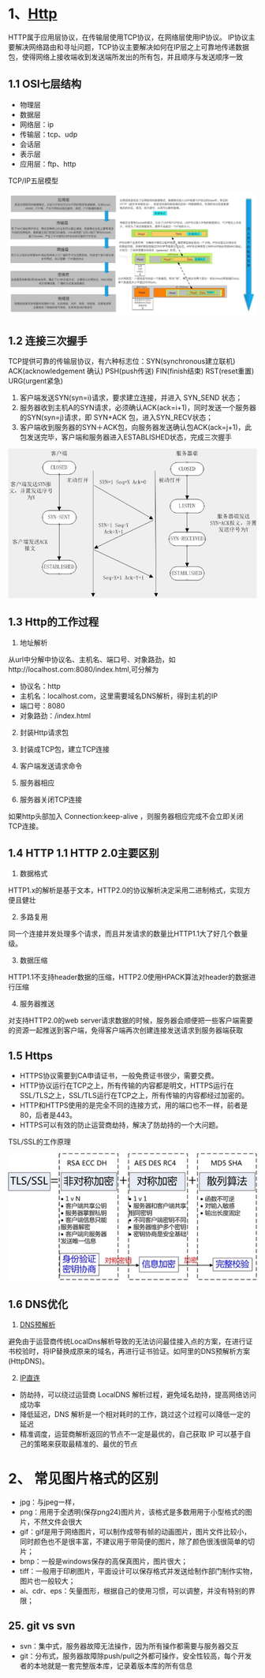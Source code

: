 # 1、[Http](https://mp.weixin.qq.com/s/GICbiyJpINrHZ41u_4zT-A)

HTTP属于应用层协议，在传输层使用TCP协议，在网络层使用IP协议。 IP协议主要解决网络路由和寻址问题，TCP协议主要解决如何在IP层之上可靠地传递数据包，使得网络上接收端收到发送端所发出的所有包，并且顺序与发送顺序一致

## 1.1 OSI七层结构

+ 物理层
+ 数据层
+ 网络层：ip
+ 传输层：tcp、udp
+ 会话层
+ 表示层
+ 应用层：ftp、http

TCP/IP五层模型

![TCP/IP五层模型](./res/other_http_5layer.jpg)

## 1.2 连接三次握手

TCP提供可靠的传输层协议，有六种标志位：SYN(synchronous建立联机) ACK(acknowledgement 确认) PSH(push传送) FIN(finish结束) RST(reset重置) URG(urgent紧急)

1. 客户端发送SYN(syn=i)请求，要求建立连接，并进入 SYN_SEND 状态；
2. 服务器收到主机A的SYN请求，必须确认ACK(ack=i+1)，同时发送一个服务器的SYN(syn=j)请求，即 SYN+ACK 包，进入SYN_RECV状态；
3. 客户端收到服务器的SYN＋ACK包，向服务器发送确认包ACK(ack=j+1)，此包发送完毕，客户端和服务器进入ESTABLISHED状态，完成三次握手

![连接三次握手](./res/other_http_3con.png)

## 1.3 Http的工作过程

1. 地址解析
  
从url中分解中协议名、主机名、端口号、对象路劲，如http://localhost.com:8080/index.html,可分解为
  + 协议名：http
  + 主机名：localhost.com，这里需要域名DNS解析，得到主机的IP
  + 端口号：8080
  + 对象路劲：/index.html

2. 封装Http请求包

3. 封装成TCP包，建立TCP连接

4. 客户端发送请求命令

5. 服务器相应

6. 服务器关闭TCP连接

如果http头部加入 Connection:keep-alive ，则服务器相应完成不会立即关闭TCP连接。

## 1.4 HTTP 1.1 HTTP 2.0主要区别

1. 数据格式

HTTP1.x的解析是基于文本，HTTP2.0的协议解析决定采用二进制格式，实现方便且健壮

2. 多路复用

同一个连接并发处理多个请求，而且并发请求的数量比HTTP1.1大了好几个数量级。

3. 数据压缩

HTTP1.1不支持header数据的压缩，HTTP2.0使用HPACK算法对header的数据进行压缩

4. 服务器推送

对支持HTTP2.0的web server请求数据的时候，服务器会顺便把一些客户端需要的资源一起推送到客户端，免得客户端再次创建连接发送请求到服务器端获取

## 1.5 Https

+ HTTPS协议需要到CA申请证书，一般免费证书很少，需要交费。
+ HTTP协议运行在TCP之上，所有传输的内容都是明文，HTTPS运行在SSL/TLS之上，SSL/TLS运行在TCP之上，所有传输的内容都经过加密的。
+ HTTP和HTTPS使用的是完全不同的连接方式，用的端口也不一样，前者是80，后者是443。
+ HTTPS可以有效的防止运营商劫持，解决了防劫持的一个大问题。

TSL/SSL的工作原理

![TSL/SSL的工作原理](./res/other_http_ssl.jpg)

## 1.6 DNS优化

1. [DNS预解析](https://help.aliyun.com/document_detail/30144.html)

避免由于运营商传统LocalDns解析导致的无法访问最佳接入点的方案，在进行证书校验时，将IP替换成原来的域名，再进行证书验证。如阿里的DNS预解析方案(HttpDNS)。

2. [IP直连](https://www.jianshu.com/p/63a94cb46cd2)

+ 防劫持，可以绕过运营商 LocalDNS 解析过程，避免域名劫持，提高网络访问成功率
+ 降低延迟，DNS 解析是一个相对耗时的工作，跳过这个过程可以降低一定的延迟
+ 精准调度，运营商解析返回的节点不一定是最优的，自己获取 IP 可以基于自己的策略来获取最精准的、最优的节点


# 2、 常见图片格式的区别

+ jpg：与jpeg一样，
+ png：⽤用于全透明(保存png24)图⽚片，该格式是多数⽤用于小型格式的图片，不然文件会很大
+ gif：gif是用于网络图片，可以制作成带有帧的动画图片，图片文件比较小，同时颜色也不是很丰富，不建议用于带简便的图片，除了颜色很浅很简单的切片；
+ bmp：一般是windows保存的高保真图片，图片很大；
+ tiff：一般用于印刷图片，平面设计可以保存格式并发送给制作部门制作实物，图片也一般较大； 
+ ai、cdr、eps：矢量图形，根据自己的使用习惯，可以调整，并没有特别的界限；

## 25. git vs svn
+ svn：集中式，服务器故障无法操作，因为所有操作都需要与服务器交互
+ git：分布式，服务器故障除push/pull之外都可操作，安全性较高，每个开发者的本地就是一套完整版本库，记录着版本库的所有信息
